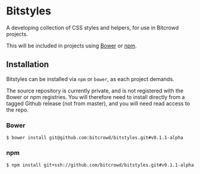 # Bitstyles

A developing collection of CSS styles and helpers, for use in Bitcrowd projects.

This will be included in projects using [Bower](http://bower.io/) or
[npm](https://www.npmjs.com/).


## Installation

Bitstyles can be installed via `npm` or `bower`, as each project demands.

The source repository is currently private, and is not registered with the Bower
or npm registries. You will therefore need to install directly from a tagged
Github release (not from master), and you will need read access to the repo.

### Bower
```
$ bower install git@github.com:bitcrowd/bitstyles.git#v0.1.1-alpha
```

### npm
```
$ npm install git+ssh://github.com/bitcrowd/bitstyles.git#v0.1.1-alpha
```
